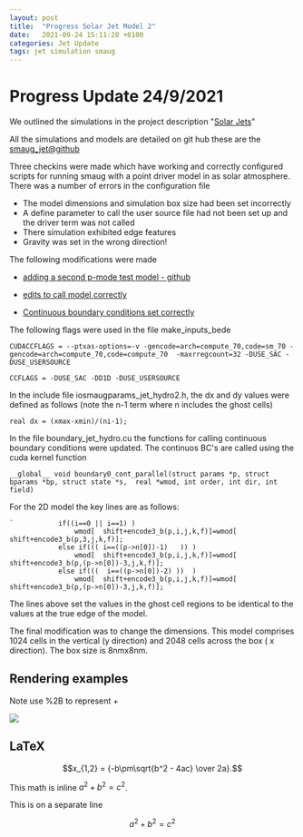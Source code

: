 ```yaml
---
layout: post
title:  "Progress Solar Jet Model 2"
date:   2021-09-24 15:11:28 +0100
categories: Jet Update
tags: jet simulation smaug
---
```

# Progress Update 24/9/2021

We outlined the simulations in the project description "[Solar Jets](http://mikeg64.github.io/projects/2021-07-30-Solar-jet-bede.html)"

All the simulations and models are detailed on git hub these are the 
[smaug_jet@github](https://github.com/mikeg64/smaug_jet)


Three checkins were made which have working and correctly configured scripts for running smaug with a point driver model in as solar atmosphere. There was a number of errors in the configuration file

* The model dimensions and simulation box size had been set incorrectly
* A define parameter to call the user source file had not been set up and the driver term was not called
* There simulation exhibited edge features
* Gravity was set in the wrong direction!

The following modifications were made

* [adding a second p-mode test model - github ](https://github.com/mikeg64/smaug_jet/commit/298768ec748a1efb0ab417ae0720a57ab200fd26)

* [edits to call model correctly](https://github.com/mikeg64/smaug_jet/commit/298768ec748a1efb0ab417ae0720a57ab200fd26)
* [Continuous boundary conditions set correctly ](https://github.com/mikeg64/smaug_jet/commit/ec3b071c4f79ecef4012fe4d052d5701982e4ddc)

The following flags were used in the file make_inputs_bede

`CUDACCFLAGS = --ptxas-options=-v -gencode=arch=compute_70,code=sm_70 -gencode=arch=compute_70,code=compute_70  -maxrregcount=32 -DUSE_SAC -DUSE_USERSOURCE`

`CCFLAGS = -DUSE_SAC -DD1D -DUSE_USERSOURCE`

In the include file iosmaugparams_jet_hydro2.h, the dx and dy values were defined as follows (note the n-1 term where n includes the ghost cells)

`real dx = (xmax-xmin)/(ni-1);`

In the file boundary_jet_hydro.cu the functions for calling continuous boundary conditions were updated. The continuos BC's are called using the cuda kernel function 

`__global__ void boundary0_cont_parallel(struct params *p, struct bparams *bp, struct state *s,  real *wmod, int order, int dir, int field)`

For the 2D model the key lines are as follows:

    `           if((i==0 || i==1) )              
                    wmod[  shift+encode3_b(p,i,j,k,f)]=wmod[  shift+encode3_b(p,3,j,k,f)];             
                else if((( i==((p->n[0])-1)   )) )               
                    wmod[  shift+encode3_b(p,i,j,k,f)]=wmod[  shift+encode3_b(p,(p->n[0])-3,j,k,f)];
                else if(((  i==((p->n[0])-2) ))  )               
                    wmod[  shift+encode3_b(p,i,j,k,f)]=wmod[  shift+encode3_b(p,(p->n[0])-3,j,k,f)]; `

The lines above set the values in the ghost cell regions to be identical to the values at the true edge of the model.

The final modification was to change the dimensions. This model comprises 1024 cells in the vertical (y direction) and 2048 cells across the box ( x direction). The box size is 8nmx8nm.

## Rendering examples

Note use %2B to represent +

<img src="https://render.githubusercontent.com/render/math?math=e^{i %2B\pi} =x%2B1">

## LaTeX
$$x_{1,2} = {-b\pm\sqrt{b^2 - 4ac} \over 2a}.$$


This math is inline $`a^2+b^2=c^2`$.

This is on a separate line

```math
a^2+b^2=c^2
```

[jekyll-docs]: https://jekyllrb.com/docs/home
[jekyll-gh]:   https://github.com/jekyll/jekyll
[jekyll-talk]: https://talk.jekyllrb.com/
